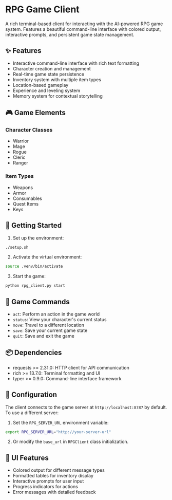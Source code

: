 # RPG Game Client

A rich terminal-based client for interacting with the AI-powered RPG game system. Features a beautiful command-line interface with colored output, interactive prompts, and persistent game state management.

## ✨ Features

- Interactive command-line interface with rich text formatting
- Character creation and management
- Real-time game state persistence
- Inventory system with multiple item types
- Location-based gameplay
- Experience and leveling system
- Memory system for contextual storytelling

## 🎮 Game Elements

### Character Classes
- Warrior
- Mage
- Rogue
- Cleric
- Ranger

### Item Types
- Weapons
- Armor
- Consumables
- Quest Items
- Keys

## 🚀 Getting Started

1. Set up the environment:
```bash
./setup.sh
```

2. Activate the virtual environment:
```bash
source .venv/bin/activate
```

3. Start the game:
```bash
python rpg_client.py start
```

## 🎯 Game Commands

- `act`: Perform an action in the game world
- `status`: View your character's current status
- `move`: Travel to a different location
- `save`: Save your current game state
- `quit`: Save and exit the game

## 📦 Dependencies

- requests >= 2.31.0: HTTP client for API communication
- rich >= 13.7.0: Terminal formatting and UI
- typer >= 0.9.0: Command-line interface framework

## 🔧 Configuration

The client connects to the game server at `http://localhost:8787` by default. To use a different server:

1. Set the `RPG_SERVER_URL` environment variable:
```bash
export RPG_SERVER_URL="http://your-server-url"
```

2. Or modify the `base_url` in `RPGClient` class initialization.

## 🎨 UI Features

- Colored output for different message types
- Formatted tables for inventory display
- Interactive prompts for user input
- Progress indicators for actions
- Error messages with detailed feedback 